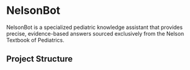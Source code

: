 # NelsonBot

NelsonBot is a specialized pediatric knowledge assistant that provides precise, evidence-based answers sourced exclusively from the Nelson Textbook of Pediatrics.

## Project Structure

